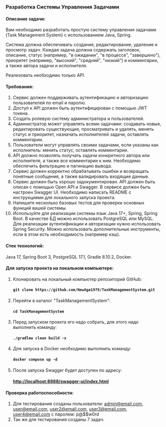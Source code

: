 ### Разработка Системы Управления Задачами

#### Описание задачи:
Вам необходимо разработать простую систему управления задачами (Task Management System) с использованием Java, Spring.

Система должна обеспечивать создание, редактирование, удаление и просмотр задач. Каждая задача должна содержать заголовок, описание, статус (например, "в ожидании", "в процессе", "завершено"), приоритет (например, "высокий", "средний", "низкий") и комментарии, а также автора задачи и исполнителя.

Реализовать необходимо только API.

#### Требования:
1. Сервис должен поддерживать аутентификацию и авторизацию пользователей по email и паролю.
2. Доступ к API должен быть аутентифицирован с помощью JWT токена.
3. Создать ролевую систему администратора и пользователей.
4. Администратор может управлять всеми задачами: создавать новые, редактировать существующие, просматривать и удалять, менять статус и приоритет, назначать исполнителей задачи, оставлять комментарии.
5. Пользователи могут управлять своими задачами, если указаны как исполнитель: менять статус, оставлять комментарии.
6. API должно позволять получать задачи конкретного автора или исполнителя, а также все комментарии к ним. Необходимо обеспечить фильтрацию и пагинацию вывода.
7. Сервис должен корректно обрабатывать ошибки и возвращать понятные сообщения, а также валидировать входящие данные.
8. Сервис должен быть хорошо задокументирован. API должен быть описан с помощью Open API и Swagger. В сервисе должен быть настроен Swagger UI. Необходимо написать README с инструкциями для локального запуска проекта. 
9. Напишите несколько базовых тестов для проверки основных функций вашей системы.
10. Используйте для реализации системы язык Java 17+, Spring, Spring Boot. В качестве БД можно использовать PostgreSQL или MySQL. Для реализации аутентификации и авторизации нужно использовать Spring Security. Можно использовать дополнительные инструменты, если в этом есть необходимость (например кэш).

#### Стек технологий:
Java 17, Spring Boot 3, PostgreSQL 17.1, Gradle 8.10.2, Docker.

#### Для запуска проекта на локальном компьютере:
1. Клонировать на локальный компьютер репозиторий GitHub:

    #### `git clone https://github.com/NewAge1979/TaskManagementSystem.git`

2. Перейти в каталог "TaskManagementSystem":

    #### `cd TaskManagementSystem`
3. Перед запуском проекта его надо собрать, для этого надо выполнить команду:
    #### `./gradlew clean build -x`
4. Для запуска в Docker необходимо выполнить команду:

    #### `docker compose up -d`
5. После запуска Swagger будет доступен по адресу:

    #### [http://localhost:8888/swagger-ui/index.html](http://localhost:8888/swagger-ui/index.html)
#### Проверка работоспособности:
1. Для тестирования созданы пользователи: admin@email.com, user@email.com, user2@email.com, user3@email.com, user4@email.com с паролем: p@$$w0rd
2. Так же для тестирования созданы 7 задач.
